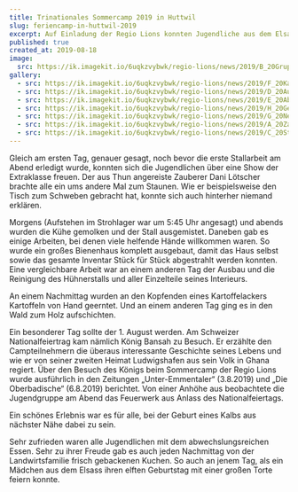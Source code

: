 ```yaml
---
title: Trinationales Sommercamp 2019 in Huttwil
slug: feriencamp-in-huttwil-2019
excerpt: Auf Einladung der Regio Lions konnten Jugendliche aus dem Elsass, aus dem Landkreis Lörrach und aus Basel eine erlebnisreiche Woche auf einem Bauernhof in Huttwil im Emmental verbringen.
published: true
created_at: 2019-08-18
image:
  src: https://ik.imagekit.io/6uqkzvybwk/regio-lions/news/2019/B_20Gruppenfoto_20mit_20K_C3_B6nig_20Bansah.jpeg?updatedAt=1707155803340
gallery:
  - src: https://ik.imagekit.io/6uqkzvybwk/regio-lions/news/2019/F_20Kartoffelernte.jpeg?updatedAt=1707155803382
  - src: https://ik.imagekit.io/6uqkzvybwk/regio-lions/news/2019/D_20Ausger_C3_A4umtes_20Bienenhaus-inventar.jpeg?updatedAt=1707155803250
  - src: https://ik.imagekit.io/6uqkzvybwk/regio-lions/news/2019/E_20Abstrahlen_20im_20Bienenhaus.jpeg?updatedAt=1707155802779
  - src: https://ik.imagekit.io/6uqkzvybwk/regio-lions/news/2019/H_20Geburtstagstorte_20im_20Camp.jpeg?updatedAt=1707155802705
  - src: https://ik.imagekit.io/6uqkzvybwk/regio-lions/news/2019/G_20Neugeborenes_20Kalb.jpeg?updatedAt=1707155802170
  - src: https://ik.imagekit.io/6uqkzvybwk/regio-lions/news/2019/A_20Zauberer.jpeg?updatedAt=1707155802076
  - src: https://ik.imagekit.io/6uqkzvybwk/regio-lions/news/2019/C_20Start_20einer_20Laterne_20am_201_20.August.jpeg?updatedAt=1707155802055
---
```


Gleich am ersten Tag, genauer gesagt, noch bevor die erste Stallarbeit am Abend erledigt wurde, konnten sich die Jugendlichen über eine Show der Extraklasse freuen. Der aus Thun angereiste Zauberer Dani Lötscher brachte alle ein ums andere Mal zum Staunen. Wie er beispielsweise den Tisch zum Schweben gebracht hat, konnte sich auch hinterher niemand erklären.

Morgens (Aufstehen im Strohlager war um 5:45 Uhr angesagt) und abends wurden die Kühe gemolken und der Stall ausgemistet. Daneben gab es einige Arbeiten, bei denen viele helfende Hände willkommen waren. So wurde ein großes Bienenhaus komplett ausgebaut, damit das Haus selbst sowie das gesamte Inventar Stück für Stück abgestrahlt werden konnten. Eine vergleichbare Arbeit war an einem anderen Tag der Ausbau und die Reinigung des Hühnerstalls und aller Einzelteile seines Interieurs.

An einem Nachmittag wurden an den Kopfenden eines Kartoffelackers Kartoffeln von Hand geerntet. Und an einem anderen Tag ging es in den Wald zum Holz aufschichten.

Ein besonderer Tag sollte der 1. August werden. Am Schweizer Nationalfeiertrag kam nämlich König Bansah zu Besuch. Er erzählte den Campteilnehmern die überaus interessante Geschichte seines Lebens und wie er von seiner zweiten Heimat Ludwigshafen aus sein Volk in Ghana regiert. Über den Besuch des Königs beim Sommercamp der Regio Lions wurde ausführlich in den Zeitungen „Unter-Emmentaler“ (3.8.2019) und „Die Oberbadische“ (6.8.2019) berichtet. Von einer Anhöhe aus beobachtete die Jugendgruppe am Abend das Feuerwerk aus Anlass des Nationalfeiertags.

Ein schönes Erlebnis war es für alle, bei der Geburt eines Kalbs aus nächster Nähe dabei zu sein.

Sehr zufrieden waren alle Jugendlichen mit dem abwechslungsreichen Essen. Sehr zu ihrer Freude gab es auch jeden Nachmittag von der Landwirtsfamilie frisch gebackenen Kuchen. So auch an jenem Tag, als ein Mädchen aus dem Elsass ihren elften Geburtstag mit einer großen Torte feiern konnte.
